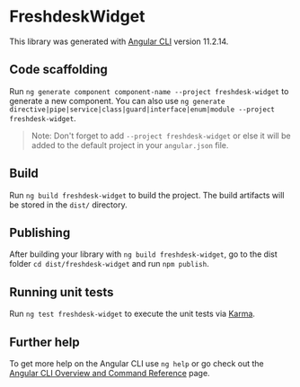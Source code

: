 # FreshdeskWidget

This library was generated with [Angular CLI](https://github.com/angular/angular-cli) version 11.2.14.

## Code scaffolding

Run `ng generate component component-name --project freshdesk-widget` to generate a new component. You can also use `ng generate directive|pipe|service|class|guard|interface|enum|module --project freshdesk-widget`.
> Note: Don't forget to add `--project freshdesk-widget` or else it will be added to the default project in your `angular.json` file. 

## Build

Run `ng build freshdesk-widget` to build the project. The build artifacts will be stored in the `dist/` directory.

## Publishing

After building your library with `ng build freshdesk-widget`, go to the dist folder `cd dist/freshdesk-widget` and run `npm publish`.

## Running unit tests

Run `ng test freshdesk-widget` to execute the unit tests via [Karma](https://karma-runner.github.io).

## Further help

To get more help on the Angular CLI use `ng help` or go check out the [Angular CLI Overview and Command Reference](https://angular.io/cli) page.
